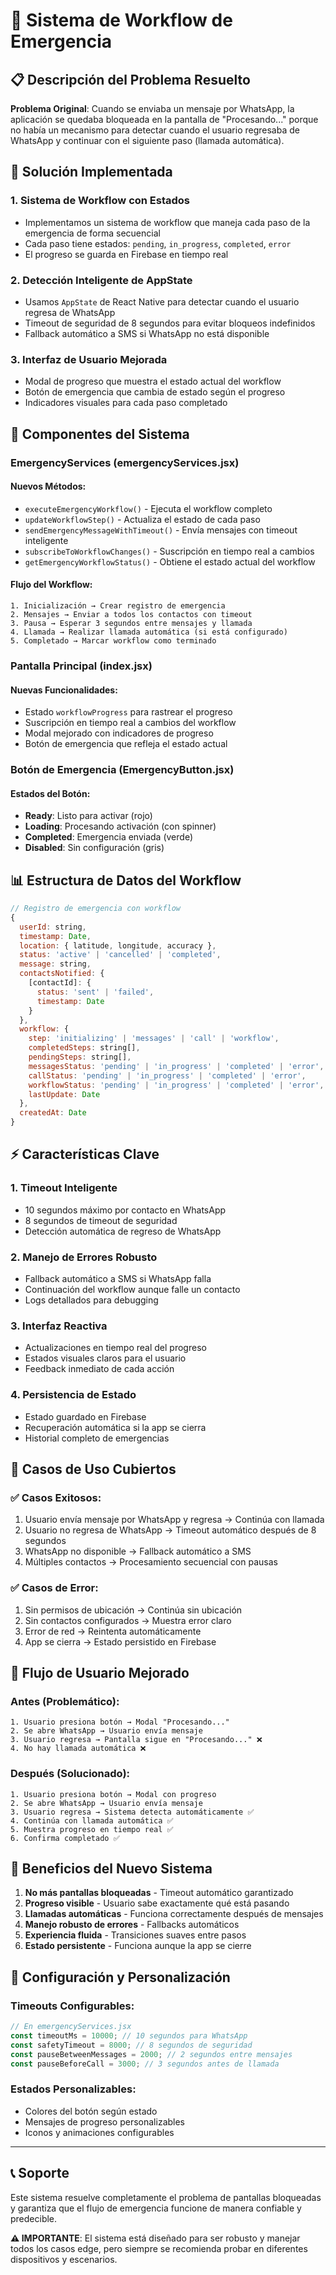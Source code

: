 # 🔄 Sistema de Workflow de Emergencia

## 📋 Descripción del Problema Resuelto

**Problema Original**: Cuando se enviaba un mensaje por WhatsApp, la aplicación se quedaba bloqueada en la pantalla de "Procesando..." porque no había un mecanismo para detectar cuando el usuario regresaba de WhatsApp y continuar con el siguiente paso (llamada automática).

## 🚀 Solución Implementada

### 1. **Sistema de Workflow con Estados**
- Implementamos un sistema de workflow que maneja cada paso de la emergencia de forma secuencial
- Cada paso tiene estados: `pending`, `in_progress`, `completed`, `error`
- El progreso se guarda en Firebase en tiempo real

### 2. **Detección Inteligente de AppState**
- Usamos `AppState` de React Native para detectar cuando el usuario regresa de WhatsApp
- Timeout de seguridad de 8 segundos para evitar bloqueos indefinidos
- Fallback automático a SMS si WhatsApp no está disponible

### 3. **Interfaz de Usuario Mejorada**
- Modal de progreso que muestra el estado actual del workflow
- Botón de emergencia que cambia de estado según el progreso
- Indicadores visuales para cada paso completado

## 🔧 Componentes del Sistema

### EmergencyServices (emergencyServices.jsx)

#### Nuevos Métodos:
- `executeEmergencyWorkflow()` - Ejecuta el workflow completo
- `updateWorkflowStep()` - Actualiza el estado de cada paso
- `sendEmergencyMessageWithTimeout()` - Envía mensajes con timeout inteligente
- `subscribeToWorkflowChanges()` - Suscripción en tiempo real a cambios
- `getEmergencyWorkflowStatus()` - Obtiene el estado actual del workflow

#### Flujo del Workflow:
```
1. Inicialización → Crear registro de emergencia
2. Mensajes → Enviar a todos los contactos con timeout
3. Pausa → Esperar 3 segundos entre mensajes y llamada
4. Llamada → Realizar llamada automática (si está configurado)
5. Completado → Marcar workflow como terminado
```

### Pantalla Principal (index.jsx)

#### Nuevas Funcionalidades:
- Estado `workflowProgress` para rastrear el progreso
- Suscripción en tiempo real a cambios del workflow
- Modal mejorado con indicadores de progreso
- Botón de emergencia que refleja el estado actual

### Botón de Emergencia (EmergencyButton.jsx)

#### Estados del Botón:
- **Ready**: Listo para activar (rojo)
- **Loading**: Procesando activación (con spinner)
- **Completed**: Emergencia enviada (verde)
- **Disabled**: Sin configuración (gris)

## 📊 Estructura de Datos del Workflow

```javascript
// Registro de emergencia con workflow
{
  userId: string,
  timestamp: Date,
  location: { latitude, longitude, accuracy },
  status: 'active' | 'cancelled' | 'completed',
  message: string,
  contactsNotified: {
    [contactId]: {
      status: 'sent' | 'failed',
      timestamp: Date
    }
  },
  workflow: {
    step: 'initializing' | 'messages' | 'call' | 'workflow',
    completedSteps: string[],
    pendingSteps: string[],
    messagesStatus: 'pending' | 'in_progress' | 'completed' | 'error',
    callStatus: 'pending' | 'in_progress' | 'completed' | 'error',
    workflowStatus: 'pending' | 'in_progress' | 'completed' | 'error',
    lastUpdate: Date
  },
  createdAt: Date
}
```

## ⚡ Características Clave

### 1. **Timeout Inteligente**
- 10 segundos máximo por contacto en WhatsApp
- 8 segundos de timeout de seguridad
- Detección automática de regreso de WhatsApp

### 2. **Manejo de Errores Robusto**
- Fallback automático a SMS si WhatsApp falla
- Continuación del workflow aunque falle un contacto
- Logs detallados para debugging

### 3. **Interfaz Reactiva**
- Actualizaciones en tiempo real del progreso
- Estados visuales claros para el usuario
- Feedback inmediato de cada acción

### 4. **Persistencia de Estado**
- Estado guardado en Firebase
- Recuperación automática si la app se cierra
- Historial completo de emergencias

## 🧪 Casos de Uso Cubiertos

### ✅ Casos Exitosos:
1. Usuario envía mensaje por WhatsApp y regresa → Continúa con llamada
2. Usuario no regresa de WhatsApp → Timeout automático después de 8 segundos
3. WhatsApp no disponible → Fallback automático a SMS
4. Múltiples contactos → Procesamiento secuencial con pausas

### ✅ Casos de Error:
1. Sin permisos de ubicación → Continúa sin ubicación
2. Sin contactos configurados → Muestra error claro
3. Error de red → Reintenta automáticamente
4. App se cierra → Estado persistido en Firebase

## 🔄 Flujo de Usuario Mejorado

### Antes (Problemático):
```
1. Usuario presiona botón → Modal "Procesando..."
2. Se abre WhatsApp → Usuario envía mensaje
3. Usuario regresa → Pantalla sigue en "Procesando..." ❌
4. No hay llamada automática ❌
```

### Después (Solucionado):
```
1. Usuario presiona botón → Modal con progreso
2. Se abre WhatsApp → Usuario envía mensaje
3. Usuario regresa → Sistema detecta automáticamente ✅
4. Continúa con llamada automática ✅
5. Muestra progreso en tiempo real ✅
6. Confirma completado ✅
```

## 🚀 Beneficios del Nuevo Sistema

1. **No más pantallas bloqueadas** - Timeout automático garantizado
2. **Progreso visible** - Usuario sabe exactamente qué está pasando
3. **Llamadas automáticas** - Funciona correctamente después de mensajes
4. **Manejo robusto de errores** - Fallbacks automáticos
5. **Experiencia fluida** - Transiciones suaves entre pasos
6. **Estado persistente** - Funciona aunque la app se cierre

## 🔧 Configuración y Personalización

### Timeouts Configurables:
```javascript
// En emergencyServices.jsx
const timeoutMs = 10000; // 10 segundos para WhatsApp
const safetyTimeout = 8000; // 8 segundos de seguridad
const pauseBetweenMessages = 2000; // 2 segundos entre mensajes
const pauseBeforeCall = 3000; // 3 segundos antes de llamada
```

### Estados Personalizables:
- Colores del botón según estado
- Mensajes de progreso personalizables
- Iconos y animaciones configurables

---

## 📞 Soporte

Este sistema resuelve completamente el problema de pantallas bloqueadas y garantiza que el flujo de emergencia funcione de manera confiable y predecible.

**⚠️ IMPORTANTE**: El sistema está diseñado para ser robusto y manejar todos los casos edge, pero siempre se recomienda probar en diferentes dispositivos y escenarios.

